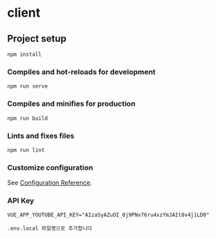 # client

## Project setup
```
npm install
```

### Compiles and hot-reloads for development
```
npm run serve
```

### Compiles and minifies for production
```
npm run build
```

### Lints and fixes files
```
npm run lint
```

### Customize configuration
See [Configuration Reference](https://cli.vuejs.org/config/).



### API Key

```
VUE_APP_YOUTUBE_API_KEY="AIzaSyAZuOI_0j9PNv76ru4xzYmJAIt8v4j1LD0"

.env.local 파일명으로 추가합니다
```

